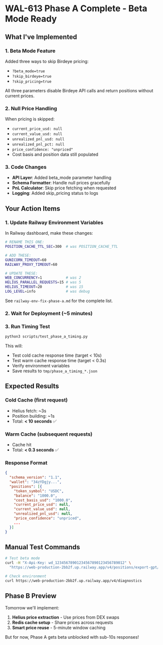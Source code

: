 # WAL-613 Phase A Complete - Beta Mode Ready

## What I've Implemented

### 1. Beta Mode Feature
Added three ways to skip Birdeye pricing:
- `?beta_mode=true` 
- `?skip_birdeye=true`
- `?skip_pricing=true`

All three parameters disable Birdeye API calls and return positions without current prices.

### 2. Null Price Handling
When pricing is skipped:
- `current_price_usd: null`
- `current_value_usd: null`
- `unrealized_pnl_usd: null`
- `unrealized_pnl_pct: null`
- `price_confidence: "unpriced"`
- Cost basis and position data still populated

### 3. Code Changes
- **API Layer**: Added beta_mode parameter handling
- **Schema Formatter**: Handle null prices gracefully
- **PnL Calculator**: Skip price fetching when requested
- **Logging**: Added skip_pricing status to logs

## Your Action Items

### 1. Update Railway Environment Variables

In Railway dashboard, make these changes:

```bash
# RENAME THIS ONE:
POSITION_CACHE_TTL_SEC=300  # was POSITION_CACHE_TTL

# ADD THESE:
GUNICORN_TIMEOUT=60
RAILWAY_PROXY_TIMEOUT=60

# UPDATE THESE:
WEB_CONCURRENCY=1           # was 2
HELIUS_PARALLEL_REQUESTS=15 # was 5
HELIUS_TIMEOUT=20           # was 15
LOG_LEVEL=info              # was debug
```

See `railway-env-fix-phase-a.md` for the complete list.

### 2. Wait for Deployment (~5 minutes)

### 3. Run Timing Test

```bash
python3 scripts/test_phase_a_timing.py
```

This will:
- Test cold cache response time (target < 10s)
- Test warm cache response time (target < 0.3s)
- Verify environment variables
- Save results to `tmp/phase_a_timing_*.json`

## Expected Results

### Cold Cache (first request)
- Helius fetch: ~3s
- Position building: ~1s
- Total: **< 10 seconds** ✅

### Warm Cache (subsequent requests)
- Cache hit
- Total: **< 0.3 seconds** ✅

### Response Format
```json
{
  "schema_version": "1.1",
  "wallet": "34zYDgjy...",
  "positions": [{
    "token_symbol": "USDC",
    "balance": "1000.0",
    "cost_basis_usd": "1000.0",
    "current_price_usd": null,
    "current_value_usd": null,
    "unrealized_pnl_usd": null,
    "price_confidence": "unpriced",
    ...
  }]
}
```

## Manual Test Commands

```bash
# Test beta mode
curl -H "X-Api-Key: wd_12345678901234567890123456789012" \
  "https://web-production-2bb2f.up.railway.app/v4/positions/export-gpt/34zYDgjy8oinZ5y8gyrcQktzUmSfFLJztTSq5xLUVCya?beta_mode=true"

# Check environment
curl https://web-production-2bb2f.up.railway.app/v4/diagnostics
```

## Phase B Preview

Tomorrow we'll implement:
1. **Helius price extraction** - Use prices from DEX swaps
2. **Redis cache setup** - Share prices across requests
3. **Smart price reuse** - 5-minute window caching

But for now, Phase A gets beta unblocked with sub-10s responses! 